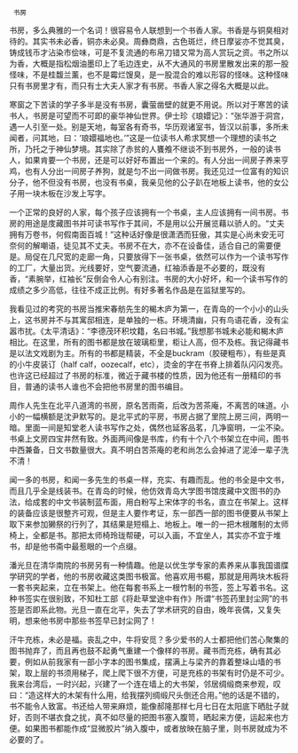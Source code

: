     书房 

   书房，多么典雅的一个名词！很容易令人联想到一个书香人家。书香是与铜臭相对待的。其实书未必香，铜亦未必臭。周彝商鼎，古色斑烂，终日摩娑亦不觉其臭，铸成钱币才沾染市侩味，可是不复流通的布帛刀错又常为高人赏玩之资。书之所以为香，大概是指松烟油墨印上了毛边连史，从不大通风的书房里散发出来的那一股怪味，不是桂馥兰薰，也不是霉烂馊臭，是一股混合的难以形容的怪味。这种怪味只有书房里才有，而只有士大夫人家才有书房。书香人家之得名大概是以此。 

   寒窗之下苦读的学子多半是没有书房，囊萤凿壁的就更不用说。所以对于寒苦的读书人，书房是可望而不可即的豪华神仙世界。伊士珍《琅嬛记》：“张华游于洞宫，遇一人引至一处。别是天地，每室各有奇书，华历观诸室书，皆汉以前事，多所未闻者，问其地，曰：‘琅嬛福地也。’”这是一位读书人希求冥想一个理想的读书之所，乃托之于神仙梦境。其实除了赤贫的人饔飧不继谈不到书房外，一般的读书人，如果肯要一个书房，还是可以好好布置出一个来的。有人分出一间房子养来亨鸡，也有人分出一间房子养狗，就是匀不出一间做书房。我还见过一位富有的知识分子，他不但没有书房，也没有书桌，我亲见他的公子趴在地板上读书，他的女公子用一块木板在沙发上写字。 

   一个正常的良好的人家，每个孩子应该拥有一个书桌，主人应该拥有一间书房。书房的用途是庋藏图书并可读书写作于其间，不是用以公开展览藉以骄人的。“丈夫拥有万卷书，何假南面百城！”这种话好像是很潇洒而狂傲，其实是心尚未安无可奈何的解嘲语，徒见其不丈夫。书房不在大，亦不在设备佳，适合自己的需要便是。局促在几尺宽的走廊一角，只要放得下一张书桌，依然可以作为一个读书写作的工厂，大量出货。光线要好，空气要流通，红袖添香是不必要的，既没有香，“素腕举，红袖长”反倒会令人心有别注。书房的大小好坏，和一个读书写作的成绩之多少高低，往往不成正比例。有好多著名作品是在监狱里写的。 

   我看见过的考究的书房当推宋春舫先生的楬木庐为第一，在青岛的一个小小的山头上，这书房并不与其寓邸相连，是单独的一栋。环境清幽，只有鸟语花香，没有尘嚣市扰。《太平清话》：“李德茂环积坟籍，名曰书城。”我想那书城未必能和楬木庐相比。在这里，所有的图书都是放在玻璃柜里，柜让人高，但不及栋。我记得藏书是以法文戏剧为主。所有的书都是精装，不全是buckram（胶硬粗布），有些是真的小牛皮装订（half calf，oozecalf，etc），烫金的字在书脊上排着队闪闪发亮。也许这已经超过了书房的标准，微近于藏书楼的性质，因为他还有一册精印的书目，普通的读书人谁也不会把他书房里的图书编目。 

   周作人先生在北平八道湾的书房，原名苦雨斋，后改为苦茶庵，不离苦的味道。小小的一幅横额是沈尹默写的。是北平式的平房，书房占据了里院上房三间，两明一暗。里面一间是知堂老人读书写作之处，偶然也延客品茗，几净窗明，一尘不染。书桌上文房四宝井然有致。外面两间像是书库，约有十个八个书架立在中间，图书中西兼备，日文书数量很大。真不明白苦茶庵的老和尚怎么会掉进了泥淖一辈子洗不清！ 

   闻一多的书房，和闻一多先生的书桌一样，充实、有趣而乱。他的书全是中文书，而且几乎全是线装书。在青岛的时候，他仿效青岛大学图书馆庋藏中文图书的办法，给成套的中文书装制蓝布面，用白粉写上宋体字的书名，直立在书架上。这样的装备应该是很整齐可观，但是主人要作考证，东一部西一部的图书便要从书架上取下来参加獭祭的行列了，其结果是短榻上、地板上。唯一的一把木根雕制的太师椅上，全都是书。那把太师椅玲珑帮硬，可以入画，不宜坐人，其实亦不宜于堆书，却是他书斋中最惹眼的一个点缀。 

   潘光旦在清华南院的书房另有一种情趣。他是以优生学专家的素养来从事我国谱牒学研究的学者，他的书房收藏这类图书极富。他喜欢用书槴，那就是用两块木板将一套书夹起来，立在书架上。他在每套书系上一根竹制的书签，签上写着书名。这种书签实在很别致，不知杜工部《将赴草堂途中有作》所谓“书签药里封尘网”的书签是否即系此物。光旦一直在北平，失去了学术研究的自由，晚年丧偶，又复失明，想来他书房中那些书签早已封尘网了！ 

   汗牛充栋，未必是福。丧乱之中，牛将安觅？多少爱书的人士都把他们苦心聚集的图书抛弃了，而且再也鼓不起勇气重建一个像样的书房。藏书而充栋，确有其必要，例如从前我家有一部小字本的图书集成，摆满上与梁齐的靠着整垛山墙的书架，取上层的书须用梯子，爬上爬下很不方便，可是充栋的书架有时仍是不可少。我来台湾后，一时兴起，兴建了一个连在墙上的大书架，邻居绸缎商来参观，叹曰：“造这样大的木架有什么用，给我摆列绸缎尺头倒还合用。”他的话是不错的，书不能令人致富。书还给人带来麻烦，能像郝隆那样七月七日在太阳底下晒肚子就好，否则不堪衣食之扰，真不如尽量的把图书塞入腹笥，晒起来方便，运起来也方便。如果图书都能作成“显微胶片”纳入腹中，或者放映在脑子里，则书房就成为不必要的了。 

